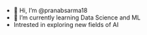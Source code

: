 - 👋 Hi, I’m @pranabsarma18
- 👀 I’m currently learning Data Science and ML
- Intrested in exploring new fields of AI
